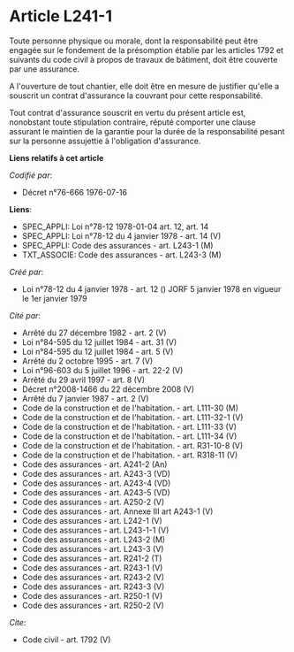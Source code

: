 # Article L241-1

Toute personne physique ou morale, dont la responsabilité peut être engagée sur le fondement de la présomption établie par
les articles 1792 et suivants du code civil à propos de travaux de bâtiment, doit être couverte par une assurance.

A l'ouverture de tout chantier, elle doit être en mesure de justifier qu'elle a souscrit un contrat d'assurance la couvrant
pour cette responsabilité.

Tout contrat d'assurance souscrit en vertu du présent article est, nonobstant toute stipulation contraire, réputé comporter
une clause assurant le maintien de la garantie pour la durée de la responsabilité pesant sur la personne assujettie à
l'obligation d'assurance.

**Liens relatifs à cet article**

_Codifié par_:

  - Décret n°76-666 1976-07-16

**Liens**:

  - SPEC_APPLI: Loi n°78-12 1978-01-04 art. 12, art. 14
  - SPEC_APPLI: Loi n°78-12 du 4 janvier 1978 - art. 14 (V)
  - SPEC_APPLI: Code des assurances - art. L243-1 (M)
  - TXT_ASSOCIE: Code des assurances - art. L243-3 (M)

_Créé par_:

  - Loi n°78-12 du 4 janvier 1978 - art. 12 () JORF 5 janvier 1978 en vigueur le 1er janvier 1979

_Cité par_:

  - Arrêté du 27 décembre 1982 - art. 2 (V)
  - Loi n°84-595 du 12 juillet 1984 - art. 31 (V)
  - Loi n°84-595 du 12 juillet 1984 - art. 5 (V)
  - Arrêté du 2 octobre 1995 - art. 7 (V)
  - Loi n°96-603 du 5 juillet 1996 - art. 22-2 (V)
  - Arrêté du 29 avril 1997 - art. 8 (V)
  - Décret n°2008-1466 du 22 décembre 2008 (V)
  - Arrêté du 7 janvier 1987 - art. 2 (V)
  - Code de la construction et de l'habitation. - art. L111-30 (M)
  - Code de la construction et de l'habitation. - art. L111-32-1 (V)
  - Code de la construction et de l'habitation. - art. L111-33 (V)
  - Code de la construction et de l'habitation. - art. L111-34 (V)
  - Code de la construction et de l'habitation. - art. R31-10-8 (V)
  - Code de la construction et de l'habitation. - art. R318-11 (V)
  - Code des assurances - art. A241-2 (An)
  - Code des assurances - art. A243-3 (VD)
  - Code des assurances - art. A243-4 (VD)
  - Code des assurances - art. A243-5 (VD)
  - Code des assurances - art. A250-2 (V)
  - Code des assurances - art. Annexe III art A243-1 (V)
  - Code des assurances - art. L242-1 (V)
  - Code des assurances - art. L243-1-1 (V)
  - Code des assurances - art. L243-2 (M)
  - Code des assurances - art. L243-3 (V)
  - Code des assurances - art. R241-2 (T)
  - Code des assurances - art. R243-1 (V)
  - Code des assurances - art. R243-2 (V)
  - Code des assurances - art. R243-3 (V)
  - Code des assurances - art. R250-1 (V)
  - Code des assurances - art. R250-2 (V)

_Cite_:

  - Code civil - art. 1792 (V)

